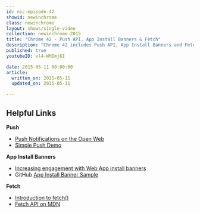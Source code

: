 ```yaml
---
id: nic-episode-42
showid: newinchrome
class: newinchrome
layout: shows/single-video
collection: newinchrome-2015
title: "Chrome 42 - Push API, App Install Banners & Fetch"
description: "Chrome 42 includes Push API, App Install Banners and Fetch. Pete LePage will tell you how these features will make your web experience feel more Appy!"
published: true
youtubeID: vl4-WMImj6I

date: 2015-05-11 00:00:00
article:
  written_on: 2015-05-11
  updated_on: 2015-05-11

---
```


## Helpful Links

**Push**

* [Push Notifications on the Open Web](http://updates.html5rocks.com/2015/03/push-notificatons-on-the-open-web)
* [Simple Push Demo](https://simple-push-demo.appspot.com/)

**App Install Banners**

* [Increasing engagement with Web App install banners](http://updates.html5rocks.com/2015/03/increasing-engagement-with-app-install-banners-in-chrome-for-android)
* GitHub [App Install Banner Sample](https://github.com/GoogleChrome/samples/tree/gh-pages/app-install-banner)

**Fetch**

* [Introduction to fetch()](http://updates.html5rocks.com/2015/03/introduction-to-fetch)
* [Fetch API on MDN](https://developer.mozilla.org/en-US/docs/Web/API/Fetch_API)
